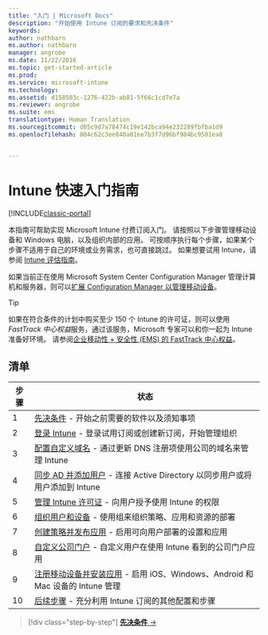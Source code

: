 ```yaml
---
title: "入门 | Microsoft Docs"
description: "开始使用 Intune 订阅的要求和先决条件"
keywords: 
author: nathbarn
ms.author: nathbarn
manager: angrobe
ms.date: 11/22/2016
ms.topic: get-started-article
ms.prod: 
ms.service: microsoft-intune
ms.technology: 
ms.assetid: d158503c-1276-422b-ab81-5f66c1cd7e7a
ms.reviewer: angrobe
ms.suite: ems
translationtype: Human Translation
ms.sourcegitcommit: d05c9d7a78474c19e142bca94e232289fbfba1d9
ms.openlocfilehash: 804c62c3ee840a01ee7b3f7d96bf984bc9501ea0


---
```



# <a name="intune-quick-start-guide"></a>Intune 快速入门指南

[!INCLUDE[classic-portal](../includes/classic-portal.md)]

本指南可帮助实现 Microsoft Intune 付费订阅入门。 请按照以下步骤管理移动设备和 Windows 电脑，以及组织内部的应用。 可按顺序执行每个步骤，如果某个步骤不适用于自己的环境或业务需求，也可直接跳过。 如果想要试用 Intune，请参阅 [Intune 评估指南](/intune/understand-explore/get-started-with-a-30-day-trial-of-microsoft-intune)。  

如果当前正在使用 Microsoft System Center Configuration Manager 管理计算机和服务器，则可以[扩展 Configuration Manager 以管理移动设备](https://docs.microsoft.com/sccm/mdm/understand/choose-between-standalone-intune-and-hybrid-mobile-device-management)。

>[!TIP]
>如果在符合条件的计划中购买至少 150 个 Intune 的许可证，则可以使用 *FastTrack 中心权益*服务，通过该服务，Microsoft 专家可以和你一起为 Intune 准备好环境。 请参阅[企业移动性 + 安全性 (EMS) 的 FastTrack 中心权益](https://docs.microsoft.com/enterprise-mobility-security/Solutions/enterprise-mobility-fasttrack-program)。

## <a name="checklist"></a>清单

| 步骤 | 状态  |
| ------------- |-------------|
| 1  | [先决条件](what-to-know-before-you-start-microsoft-intune.md) - 开始之前需要的软件以及须知事项|
| 2 |  [登录 Intune](start-with-a-paid-subscription-to-microsoft-intune-step-1.md) - 登录试用订阅或创建新订阅，开始管理组织   |  
| 3 | [配置自定义域名](start-with-a-paid-subscription-to-microsoft-intune-step-2.md) - 通过更新 DNS 注册项使用公司的域名来管理 Intune   |
| 4 | [同步 AD 并添加用户](start-with-a-paid-subscription-to-microsoft-intune-step-3.md) - 连接 Active Directory 以同步用户或将用户添加到 Intune  |
| 5 | [管理 Intune 许可证](start-with-a-paid-subscription-to-microsoft-intune-step-4.md) - 向用户授予使用 Intune 的权限|
| 6 | [组织用户和设备](start-with-a-paid-subscription-to-microsoft-intune-step-5.md) - 使用组来组织策略、应用和资源的部署 |
| 7 | [创建策略并发布应用](start-with-a-paid-subscription-to-microsoft-intune-step-6.md) - 启用可向用户部署的设置和应用 |
| 8 | [自定义公司门户](start-with-a-paid-subscription-to-microsoft-intune-step-7.md) - 自定义用户在使用 Intune 看到的公司门户应用  |
| 9 | [注册移动设备并安装应用](start-with-a-paid-subscription-to-microsoft-intune-step-8.md) - 启用 iOS、Windows、Android 和 Mac 设备的 Intune 管理 |
|10 | [后续步骤](post-configuration-tasks.md) - 充分利用 Intune 订阅的其他配置和步骤|


>[!div class="step-by-step"]
[**先决条件** &rarr;](what-to-know-before-you-start-microsoft-intune.md)



<!--HONumber=Jan17_HO2-->


